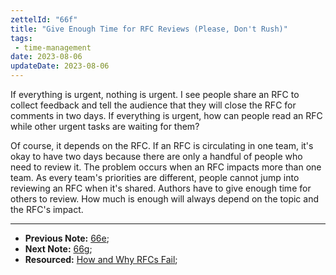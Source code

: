 ```yaml
---
zettelId: "66f"
title: "Give Enough Time for RFC Reviews (Please, Don't Rush)"
tags:
 - time-management
date: 2023-08-06
updateDate: 2023-08-06
---
```


If everything is urgent, nothing is urgent. I see people share an RFC to collect feedback and tell the audience that they will close the RFC for comments in two days. If everything is urgent, how can people read an RFC while other urgent tasks are waiting for them?

Of course, it depends on the RFC. If an RFC is circulating in one team, it's okay to have two days because there are only a handful of people who need to review it. The problem occurs when an RFC impacts more than one team. As every team's priorities are different, people cannot jump into reviewing an RFC when it's shared. Authors have to give enough time for others to review. How much is enough will always depend on the topic and the RFC's impact.

---

- **Previous Note:** [66e](/notes/66e/);
- **Next Note:** [66g](/notes/66g/);
- **Resourced:** [How and Why RFCs Fail](/how-and-why-rfcs-fail/);
